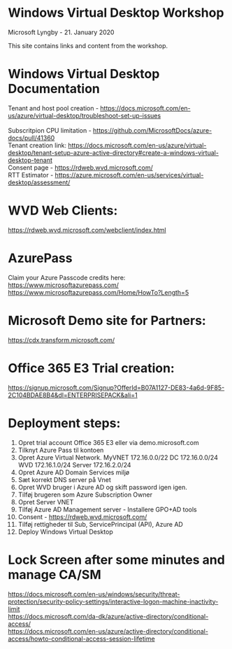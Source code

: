# Windows Virtual Desktop Workshop
Microsoft Lyngby - 21. January 2020

This site contains links and content from the workshop.


# Windows Virtual Desktop Documentation
Tenant and host pool creation - https://docs.microsoft.com/en-us/azure/virtual-desktop/troubleshoot-set-up-issues<br>
<br>Subscritpion CPU limitation - https://github.com/MicrosoftDocs/azure-docs/pull/41360
<br>Tenant creation link: https://docs.microsoft.com/en-us/azure/virtual-desktop/tenant-setup-azure-active-directory#create-a-windows-virtual-desktop-tenant
<br>Consent page - https://rdweb.wvd.microsoft.com/
<br>RTT Estimator - https://azure.microsoft.com/en-us/services/virtual-desktop/assessment/

# WVD Web Clients: 
https://rdweb.wvd.microsoft.com/webclient/index.html

# AzurePass
Claim your Azure Passcode credits here:<br>
https://www.microsoftazurepass.com/<br>
https://www.microsoftazurepass.com/Home/HowTo?Length=5

# Microsoft Demo site for Partners:
https://cdx.transform.microsoft.com/

# Office 365 E3 Trial creation:
https://signup.microsoft.com/Signup?OfferId=B07A1127-DE83-4a6d-9F85-2C104BDAE8B4&dl=ENTERPRISEPACK&ali=1

# Deployment steps:
 
 1. Opret trial account Office 365 E3 eller via demo.microsoft.com
 2. Tilknyt Azure Pass til kontoen
 3. Opret Azure Virtual Network.
    MyVNET
    172.16.0.0/22
    DC 172.16.0.0/24
    WVD 172.16.1.0/24
    Server 172.16.2.0/24
 4. Opret Azure AD Domain Services miljø
 5. Sæt korrekt DNS server på Vnet
 6. Opret WVD bruger i Azure AD og skift password igen igen.
 7. Tilføj brugeren som Azure Subscription Owner
 8. Opret Server VNET
 9. Tilføj Azure AD Management server - Installere GPO+AD tools
10. Consent - https://rdweb.wvd.microsoft.com/
11. Tilføj rettigheder til Sub, ServicePrincipal (API), Azure AD
12. Deploy Windows Virtual Desktop

# Lock Screen after some minutes and manage CA/SM
https://docs.microsoft.com/en-us/windows/security/threat-protection/security-policy-settings/interactive-logon-machine-inactivity-limit <br>
https://docs.microsoft.com/da-dk/azure/active-directory/conditional-access/ <br>
https://docs.microsoft.com/en-us/azure/active-directory/conditional-access/howto-conditional-access-session-lifetime<br>